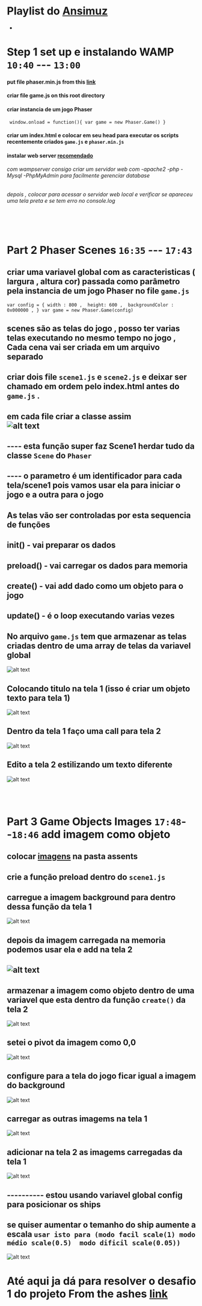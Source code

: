 # Playlist do [Ansimuz](https://youtube.com/playlist?list=PLDyH9Tk5ZdFzEu_izyqgPFtHJJXkc79no&si=TT57fyrdWzp3MULc)
*
# Step 1 set up  e  instalando WAMP   `10:40` --- `13:00`

#### put file phaser.min.js from this [link](https://phaser.io/download/stable)
#### criar file game.js on this root directory
#### criar instancia de um jogo Phaser 
`
window.onload = function(){
  var game = new Phaser.Game()
}`
#### criar um index.html e colocar em seu head para executar os scripts recentemente criados  `game.js` e `phaser.min.js`
#### instalar web server [recomendado](https://www.wampserver.com/en/)
###### com wampserver consigo criar um servidor web com -apache2 -php -Mysql -PhpMyAdmin para facilmente gerenciar database
###### depois , colocar para acessar o servidor web local e verificar se apareceu uma tela preta e se tem erro no console.log
<br/>
<br/>

# Part 2 Phaser Scenes    `16:35` --- `17:43`
## criar uma variavel global com as caracteristicas ( largura , altura cor) passada como parâmetro pela instancia de um jogo Phaser no file `game.js`<br/>

`var config = {
  width : 800 , 
  height: 600 , 
  backgroundColor : 0x000000 ,
}
var game = new Phaser.Game(config)`<br/>

## scenes são as telas do jogo , posso ter varias telas executando no mesmo tempo no jogo ,<br/>Cada cena vai ser criada em um arquivo separado
## criar dois file `scene1.js` e `scene2.js` e deixar ser chamado em ordem pelo index.html antes do `game.js` .
## em cada file criar a classe assim<br/> ![alt text](./steps_by_steps/image--7.png)
## ---- esta função super faz Scene1 herdar tudo da classe  `Scene` do `Phaser`<br/>
## ---- o parametro é um identificador para cada tela/scene1 pois vamos usar ela para iniciar o jogo e a outra para o jogo<br/>
## As telas vão ser controladas por esta sequencia de funções 
## init()   - vai preparar os dados
## preload()  - vai carregar os dados para memoria
## create()   - vai add dado como um objeto para o jogo
## update()   - é o loop executando varias vezes
## No arquivo `game.js` tem que armazenar as telas criadas dentro de uma array de telas da variavel global
![alt text](./steps_by_steps/image-9.png)
## Colocando titulo na tela 1  (isso é criar um objeto texto para tela 1)
![alt text](./steps_by_steps/image-10.png)
## Dentro da tela 1 faço uma call para tela 2
![alt text](./steps_by_steps/image-11.png)
## Edito a tela 2 estilizando um texto diferente
![alt text](./steps_by_steps/image-12.png)

<br/>
<br/>

# Part 3 Game Objects Images   `17:48`--`18:46`  add imagem como objeto
## colocar [imagens](https://github.com/ansimuz/getting-started-with-phaser/tree/master/part%203%20Game%20Objects%20-%20Images/assets/images) na pasta assents 
## crie a função preload dentro do `scene1.js`
## carregue a imagem background para dentro dessa função da tela 1
![alt text](./steps_by_steps/image-13.png)
## depois da imagem carregada na memoria podemos usar ela e add na tela 2
## ![alt text](./steps_by_steps/image-14.png)
## armazenar a imagem como objeto dentro de uma variavel que esta dentro da função `create()` da tela 2
![alt text](image.png)
## setei o pivot da imagem como 0,0 
![alt text](./steps_by_steps/image-16.png)
## configure para a tela do jogo ficar igual a imagem do background
![alt text](./steps_by_steps/image-17.png)
## carregar as outras imagems na tela 1
![alt text](./steps_by_steps/image-18.png)
## adicionar na tela 2 as imagems carregadas da tela 1
![alt text](./steps_by_steps/image-19.png)
## ---------- estou usando variavel global config para posicionar os ships 
## se quiser aumentar o temanho do ship aumente a escala `usar isto para (modo facil scale(1) modo médio scale(0.5)  modo dificil scale(0.05))`
![alt text](./steps_by_steps/image-20.png)

# Até aqui ja dá para resolver o desafio 1 do projeto From the ashes [link](https://github.com/ThiagoMassenoMaciel/From-The-Ashes.github.io)

<br/>
<br/>
<br/>
<br/>
<br/>
<br/>
<br/>
<br/>
<br/>
<br/>
<br/>
<br/>
<br/>
<br/>
